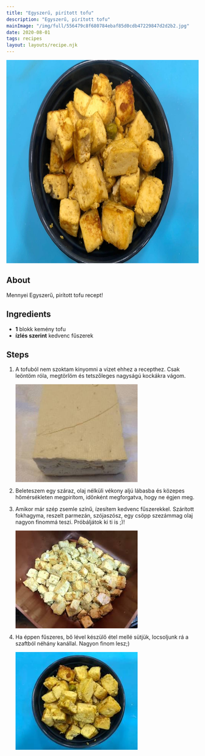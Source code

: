 ```yaml
---
title: "Egyszerű, pirított tofu"
description: "Egyszerű, pirított tofu"
mainImage: "/img/full/556479c8f680784ebaf85d0cdb47229847d2d2b2.jpg"
date: 2020-08-01
tags: recipes
layout: layouts/recipe.njk
---
```

                        
<p align="center"><a href="https://cookpad.com/hu/receptek/13321375-egyszeru-piritott-tofu" rel="Recipe source page"><img width="751" height="532" src="/img/full/556479c8f680784ebaf85d0cdb47229847d2d2b2.jpg"/></a></p>

## About
Mennyei Egyszerű, pirított tofu recept! 

>  

## Ingredients
* **1** blokk kemény tofu
* **ízlés szerint** kedvenc fűszerek

## Steps

1. A tofuból nem szoktam kinyomni a vizet ehhez a recepthez. Csak leöntöm róla, megtörlöm és tetszőleges nagyságú kockákra vágom.
 
    <p><img width="320" height="256" align="left" src="/img/full/d8761d8b367f2c86aa9fb39d8bb305df6fc4c697.jpg"/></p><div style="clear: both"/>

2. Beleteszem egy száraz, olaj nélküli vékony aljú lábasba és közepes hőmérsékleten megpirítom, időnként megforgatva, hogy ne égjen meg.
 
    <div style="clear: both"/>

3. Amikor már szép zsemle színű, ízesítem kedvenc fűszerekkel. Szárított fokhagyma, reszelt parmezán, szójaszósz, egy csöpp szezámmag olaj nagyon finommá teszi. Próbáljátok ki ti is ;)!
 
    <p><img width="320" height="256" align="left" src="/img/full/ef30ea2806a9f892764ddcd8ecde858f764e5a79.jpg"/></p><div style="clear: both"/>

4. Ha éppen fűszeres, bő lével készülő étel mellé sütjük, locsoljunk rá a szaftból néhány kanállal. Nagyon finom lesz;)
 
    <p><img width="320" height="256" align="left" src="/img/full/70d0966604f48ff8711303820ec0a730792532c8.jpg"/></p><div style="clear: both"/>

